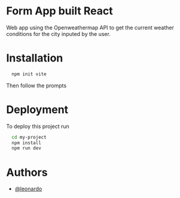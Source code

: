 # Form App built React

Web app using the Openweathermap API to get the current weather conditions for the city inputed by the user.

# Installation

```bash
  npm init vite
```

Then follow the prompts

# Deployment

To deploy this project run

```bash
  cd my-project
  npm install
  npm run dev
```

# Authors

- [@leonardo](https://github.com/LeoCM889)